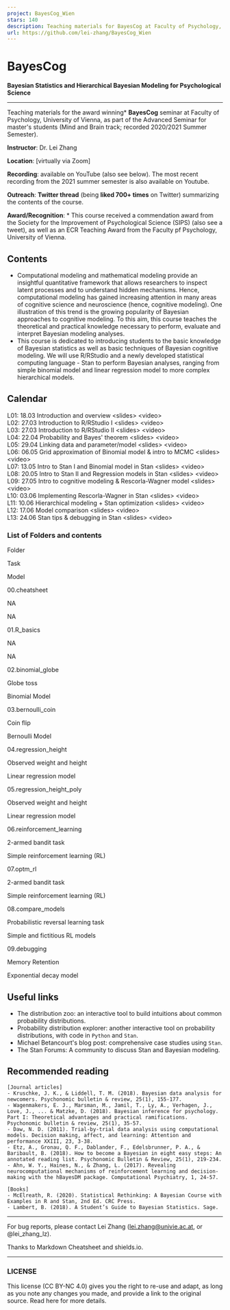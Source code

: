```yaml
---
project: BayesCog_Wien
stars: 140
description: Teaching materials for BayesCog at Faculty of Psychology, University of Vienna
url: https://github.com/lei-zhang/BayesCog_Wien
---
```


BayesCog
========

**Bayesian Statistics and Hierarchical Bayesian Modeling for Psychological Science**

* * *

  

Teaching materials for the award winning\* **BayesCog** seminar at Faculty of Psychology, University of Vienna, as part of the Advanced Seminar for master's students (Mind and Brain track; recorded 2020/2021 Summer Semester).

**Instructor**: Dr. Lei Zhang

**Location**: \[virtually via Zoom\]

**Recording**: available on YouTube (also see below). The most recent recording from the 2021 summer semester is also available on Youtube.

**Outreach**: **Twitter thread** (being **liked 700+ times** on Twitter) summarizing the contents of the course.

**Award/Recognition**: \* This course received a commendation award from the Society for the Improvement of Psychological Science (SIPS) (also see a tweet), as well as an ECR Teaching Award from the Faculty pf Psychology, University of Vienna.

Contents
--------

-   Computational modeling and mathematical modeling provide an insightful quantitative framework that allows researchers to inspect latent processes and to understand hidden mechanisms. Hence, computational modeling has gained increasing attention in many areas of cognitive science and neuroscience (hence, cognitive modeling). One illustration of this trend is the growing popularity of Bayesian approaches to cognitive modeling. To this aim, this course teaches the theoretical and practical knowledge necessary to perform, evaluate and interpret Bayesian modeling analyses.
-   This course is dedicated to introducing students to the basic knowledge of Bayesian statistics as well as basic techniques of Bayesian cognitive modeling. We will use R/RStudio and a newly developed statistical computing language - Stan to perform Bayesian analyses, ranging from simple binomial model and linear regression model to more complex hierarchical models.

Calendar
--------

L01: 18.03 Introduction and overview <slides\> <video\>  
L02: 27.03 Introduction to R/RStudio I <slides\> <video\>  
L03: 27.03 Introduction to R/RStudio II <slides\> <video\>  
L04: 22.04 Probability and Bayes' theorem <slides\> <video\>  
L05: 29.04 Linking data and parameter/model <slides\> <video\>  
L06: 06.05 Grid approximation of Binomial model & intro to MCMC <slides\> <video\>  
L07: 13.05 Intro to Stan I and Binomial model in Stan <slides\> <video\>  
L08: 20.05 Intro to Stan II and Regression models in Stan <slides\> <video\>  
L09: 27.05 Intro to cognitive modeling & Rescorla-Wagner model <slides\> <video\>  
L10: 03.06 Implementing Rescorla-Wagner in Stan <slides\> <video\>  
L11: 10.06 Hierarchical modeling + Stan optimization <slides\> <video\>  
L12: 17.06 Model comparison <slides\> <video\>  
L13: 24.06 Stan tips & debugging in Stan <slides\> <video\>  

### List of Folders and contents

Folder

Task

Model

00.cheatsheet

NA

NA

01.R\_basics

NA

NA

02.binomial\_globe

Globe toss

Binomial Model

03.bernoulli\_coin

Coin flip

Bernoulli Model

04.regression\_height

Observed weight and height

Linear regression model

05.regression\_height\_poly

Observed weight and height

Linear regression model

06.reinforcement\_learning

2-armed bandit task

Simple reinforcement learning (RL)

07.optm\_rl

2-armed bandit task

Simple reinforcement learning (RL)

08.compare\_models

Probabilistic reversal learning task

Simple and fictitious RL models

09.debugging

Memory Retention

Exponential decay model

Useful links
------------

-   The distribution zoo: an interactive tool to build intuitions about common probability distributions.
-   Probability distribution explorer: another interactive tool on probability distributions, with code in `Python` and `Stan`.
-   Michael Betancourt's blog post: comprehensive case studies using `Stan`.
-   The Stan Forums: A community to discuss Stan and Bayesian modeling.

Recommended reading
-------------------

```
[Journal articles]
- Kruschke, J. K., & Liddell, T. M. (2018). Bayesian data analysis for newcomers. Psychonomic bulletin & review, 25(1), 155-177.
- Wagenmakers, E. J., Marsman, M., Jamil, T., Ly, A., Verhagen, J., Love, J., ... & Matzke, D. (2018). Bayesian inference for psychology. Part I: Theoretical advantages and practical ramifications. Psychonomic bulletin & review, 25(1), 35-57.
- Daw, N. D. (2011). Trial-by-trial data analysis using computational models. Decision making, affect, and learning: Attention and performance XXIII, 23, 3-38.
- Etz, A., Gronau, Q. F., Dablander, F., Edelsbrunner, P. A., & Baribault, B. (2018). How to become a Bayesian in eight easy steps: An annotated reading list. Psychonomic Bulletin & Review, 25(1), 219-234.
- Ahn, W. Y., Haines, N., & Zhang, L. (2017). Revealing neurocomputational mechanisms of reinforcement learning and decision-making with the hBayesDM package. Computational Psychiatry, 1, 24-57.

[Books]
- McElreath, R. (2020). Statistical Rethinking: A Bayesian Course with Examples in R and Stan, 2nd Ed. CRC Press.
- Lambert, B. (2018). A Student’s Guide to Bayesian Statistics. Sage.
```

* * *

For bug reports, please contact Lei Zhang (lei.zhang@univie.ac.at, or @lei\_zhang\_lz).

Thanks to Markdown Cheatsheet and shields.io.

* * *

### LICENSE

This license (CC BY-NC 4.0) gives you the right to re-use and adapt, as long as you note any changes you made, and provide a link to the original source. Read here for more details.

